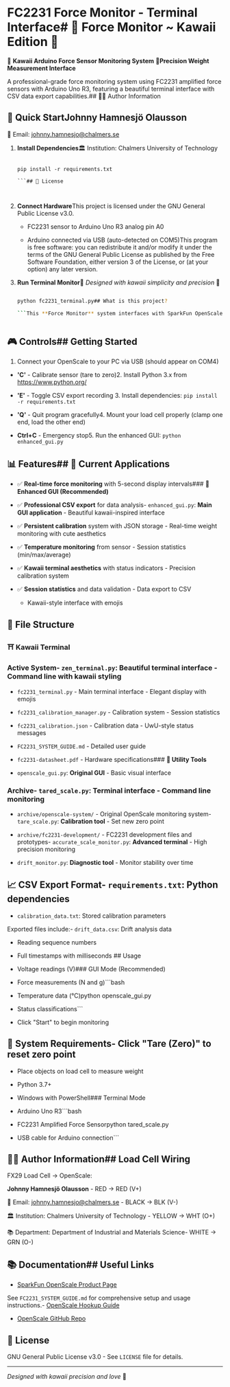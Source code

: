 # FC2231 Force Monitor - Terminal Interface# 🌸 Force Monitor ~ Kawaii Edition 🌸



🌸 **Kawaii Arduino Force Sensor Monitoring System** 🌸**Precision Weight Measurement Interface**



A professional-grade force monitoring system using FC2231 amplified force sensors with Arduino Uno R3, featuring a beautiful terminal interface with CSV data export capabilities.## 👨‍🔬 Author Information



## 🚀 Quick Start**Johnny Hamnesjö Olausson**  

📧 Email: johnny.hamnesjo@chalmers.se  

1. **Install Dependencies**🏛️ Institution: Chalmers University of Technology  

   ```bash📚 Department: Department of Industrial and Materials Science

   pip install -r requirements.txt

   ```## 📄 License



2. **Connect Hardware**This project is licensed under the GNU General Public License v3.0.

   - FC2231 sensor to Arduino Uno R3 analog pin A0

   - Arduino connected via USB (auto-detected on COM5)This program is free software: you can redistribute it and/or modify it under the terms of the GNU General Public License as published by the Free Software Foundation, either version 3 of the License, or (at your option) any later version.



3. **Run Terminal Monitor**🌸 *Designed with kawaii simplicity and precision* 🌸

   ```bash

   python fc2231_terminal.py## What is this project?

   ```This **Force Monitor** system interfaces with SparkFun OpenScale, a simple-to-use open source solution for measuring load cells and sending the data to your computer via serial (USB).



## 🎮 Controls## Getting Started

1. Connect your OpenScale to your PC via USB (should appear on COM4)

- **'C'** - Calibrate sensor (tare to zero)2. Install Python 3.x from https://www.python.org/

- **'E'** - Toggle CSV export recording  3. Install dependencies: `pip install -r requirements.txt`

- **'Q'** - Quit program gracefully4. Mount your load cell properly (clamp one end, load the other end)

- **Ctrl+C** - Emergency stop5. Run the enhanced GUI: `python enhanced_gui.py`



## 📊 Features## 🎌 Current Applications



- ✅ **Real-time force monitoring** with 5-second display intervals### **🌸 Enhanced GUI (Recommended)**

- ✅ **Professional CSV export** for data analysis- `enhanced_gui.py`: **Main GUI application** - Beautiful kawaii-inspired interface

- ✅ **Persistent calibration** system with JSON storage  - Real-time weight monitoring with cute aesthetics

- ✅ **Temperature monitoring** from sensor  - Session statistics (min/max/average)

- ✅ **Kawaii terminal aesthetics** with status indicators  - Precision calibration system

- ✅ **Session statistics** and data validation  - Data export to CSV

  - Kawaii-style interface with emojis

## 📁 File Structure

### **⛩️ Kawaii Terminal**

### Active System- `zen_terminal.py`: **Beautiful terminal interface** - Command line with kawaii styling

- `fc2231_terminal.py` - Main terminal interface  - Elegant display with emojis

- `fc2231_calibration_manager.py` - Calibration system  - Session statistics

- `fc2231_calibration.json` - Calibration data  - UwU-style status messages

- `FC2231_SYSTEM_GUIDE.md` - Detailed user guide

- `fc2231-datasheet.pdf` - Hardware specifications### **🔧 Utility Tools**

- `openscale_gui.py`: **Original GUI** - Basic visual interface

### Archive- `tared_scale.py`: **Terminal interface** - Command line monitoring

- `archive/openscale-system/` - Original OpenScale monitoring system- `tare_scale.py`: **Calibration tool** - Set new zero point

- `archive/fc2231-development/` - FC2231 development files and prototypes- `accurate_scale_monitor.py`: **Advanced terminal** - High precision monitoring

- `drift_monitor.py`: **Diagnostic tool** - Monitor stability over time

## 📈 CSV Export Format- `requirements.txt`: Python dependencies

- `calibration_data.txt`: Stored calibration parameters

Exported files include:- `drift_data.csv`: Drift analysis data

- Reading sequence numbers

- Full timestamps with milliseconds  ## Usage

- Voltage readings (V)### GUI Mode (Recommended)

- Force measurements (N and g)```bash

- Temperature data (°C)python openscale_gui.py

- Status classifications```

- Click "Start" to begin monitoring

## 🔧 System Requirements- Click "Tare (Zero)" to reset zero point

- Place objects on load cell to measure weight

- Python 3.7+

- Windows with PowerShell### Terminal Mode

- Arduino Uno R3```bash

- FC2231 Amplified Force Sensorpython tared_scale.py

- USB cable for Arduino connection```



## 👨‍🔬 Author Information## Load Cell Wiring

FX29 Load Cell → OpenScale:

**Johnny Hamnesjö Olausson**  - RED → RED (V+)

📧 Email: johnny.hamnesjo@chalmers.se  - BLACK → BLK (V-)

🏛️ Institution: Chalmers University of Technology  - YELLOW → WHT (O+)

📚 Department: Department of Industrial and Materials Science- WHITE → GRN (O-)



## 📚 Documentation## Useful Links

- [SparkFun OpenScale Product Page](https://www.sparkfun.com/products/13261)

See `FC2231_SYSTEM_GUIDE.md` for comprehensive setup and usage instructions.- [OpenScale Hookup Guide](https://learn.sparkfun.com/tutorials/openscale-hookup-guide)

- [OpenScale GitHub Repo](https://github.com/sparkfun/OpenScale)

## 📄 License

GNU General Public License v3.0 - See `LICENSE` file for details.

---
*Designed with kawaii precision and love* 🌸